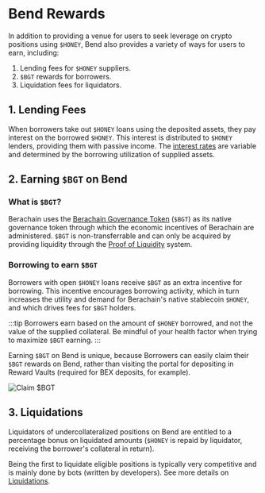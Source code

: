 <script setup>
  import config from '@berachain/config/constants.json';
</script>

# Bend Rewards

In addition to providing a venue for users to seek leverage on crypto positions using `$HONEY`, Bend also provides a variety of ways for users to earn, including:

1. Lending fees for `$HONEY` suppliers.
2. `$BGT` rewards for borrowers.
3. Liquidation fees for liquidators.

## 1. Lending Fees

When borrowers take out `$HONEY` loans using the deposited assets, they pay interest on the borrowed `$HONEY`. This interest is distributed to `$HONEY` lenders, providing them with passive income. The [interest rates](/learn/lending-protocol/interest-rates) are variable and determined by the borrowing utilization of supplied assets.

## 2. Earning `$BGT` on Bend

### What is `$BGT`?

Berachain uses the [Berachain Governance Token](https://docs.berachain.com/learn/protocol/tokens/bgt) (`$BGT`) as its native governance token through which the economic incentives of Berachain are administered. `$BGT` is non-transferrable and can only be acquired by providing liquidity through the [Proof of Liquidity](https://docs.berachain.com/learn/what-is-proof-of-liquidity) system.

### Borrowing to earn `$BGT`

Borrowers with open `$HONEY` loans receive `$BGT` as an extra incentive for borrowing. This incentive encourages borrowing activity, which in turn increases the utility and demand for Berachain's native stablecoin `$HONEY`, and which drives fees for `$BGT` holders.

:::tip
Borrowers earn based on the amount of `$HONEY` borrowed, and not the value of the supplied collateral. Be mindful of your health factor when trying to maximize `$BGT` earning.
:::

Earning `$BGT` on Bend is unique, because Borrowers can easily claim their `$BGT` rewards on Bend, rather than visiting the portal for depositing in <a :href="config.mainnet.dapps.hub.url + 'gauge'">Reward Vaults</a> (required for BEX deposits, for example).

![Claim $BGT](/assets/claim-bgt.png)

## 3. Liquidations

Liquidators of undercollateralized positions on Bend are entitled to a percentage bonus on liquidated amounts (`$HONEY` is repaid by liquidator, receiving the borrower's collateral in return).

Being the first to liquidate eligible positions is typically very competitive and is mainly done by bots (written by developers). See more details on [Liquidations](/learn/lending-protocol/liquidations).
